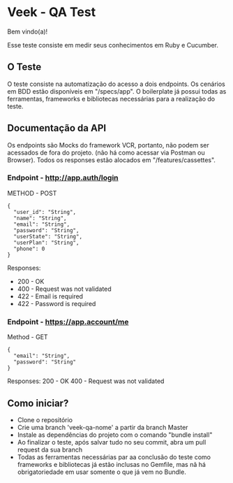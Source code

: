 # Veek - QA Test

Bem vindo(a)!

Esse teste consiste em medir seus conhecimentos em Ruby e Cucumber.


## O Teste

O teste consiste na automatização do acesso a dois endpoints. Os cenários em BDD estão disponíveis em "/specs/app". O boilerplate já possui todas as ferramentas, frameworks e bibliotecas necessárias para a realização do teste.


## Documentação da API

Os endpoints são Mocks do framework VCR, portanto, não podem ser acessados de fora do projeto. (não há como acessar via Postman ou Browser). Todos os responses estão alocados em "/features/cassettes".


### Endpoint - http://app.auth/login
METHOD - POST

    {
      "user_id": "String",
      "name": "String",
      "email": "String",
      "password": "String",
      "userState": "String",
      "userPlan": "String",
      "phone": 0
    }


Responses:
- 200 - OK
- 400 - Request was not validated
- 422 - Email is required
- 422 - Password is required



### Endpoint - https://app.account/me
Method - GET

    {
      "email": "String",
      "password": "String"
    }


Responses:
200 - OK
400 - Request was not validated



## Como iniciar?

- Clone o repositório
- Crie uma branch 'veek-qa-nome' a partir da branch Master
- Instale as dependências do projeto com o comando "bundle install"
- Ao finalizar o teste, após salvar tudo no seu commit, abra um pull request da sua branch
- Todas as ferramentas necessárias par aa conclusão do teste como frameworks e bibliotecas já estão inclusas no Gemfile, mas nã há obrigatoriedade em usar somente o que já vem no Bundle.
